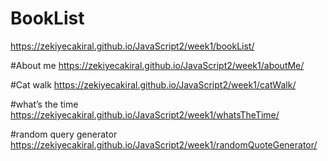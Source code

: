 # BookList
https://zekiyecakiral.github.io/JavaScript2/week1/bookList/


#About me
https://zekiyecakiral.github.io/JavaScript2/week1/aboutMe/


#Cat walk
https://zekiyecakiral.github.io/JavaScript2/week1/catWalk/


#what’s the time
https://zekiyecakiral.github.io/JavaScript2/week1/whatsTheTime/


#random query generator
https://zekiyecakiral.github.io/JavaScript2/week1/randomQuoteGenerator/